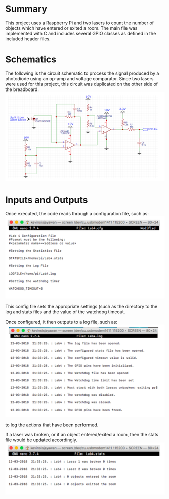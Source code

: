 # Summary
This project uses a Raspberry Pi and two lasers to count the number of objects which have entered or exited a room. The main file was implemented with C and includes several GPIO classes as defined in the included header files.

# Schematics
The following is the circuit schematic to process the signal produced by a photodiode using an op-amp and voltage comparator. Since two lasers were used for this project, this circuit was duplicated on the other side of the breadboard.
![Circuit Schematic](images/schematic.jpg) 

# Inputs and Outputs
Once executed, the code reads through a configuration file, such as:
![Sample Config File](images/config.jpg)

This config file sets the appropriate settings (such as the directory to the log and stats files and the value of the watchdog timeout.

Once configured, it then outputs to a log file, such as:
![Sample Log File](images/log.jpg)

to log the actions that have been performed.

If a laser was broken, or if an object entered/exited a room, then the stats file would be updated accordingly.
![Sample Stats File](images/stats.jpg)
